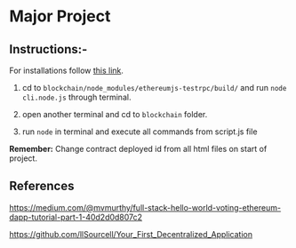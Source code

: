 # Major Project


## Instructions:-

For installations follow [this link](https://github.com/llSourcell/Your_First_Decentralized_Application).

1. cd to `blockchain/node_modules/ethereumjs-testrpc/build/` and run `node cli.node.js` through terminal.

2. open another terminal and cd to `blockchain` folder.

3. run `node` in terminal and execute all commands from script.js file

**Remember:** Change contract deployed id from all html files on start of project.

## References

https://medium.com/@mvmurthy/full-stack-hello-world-voting-ethereum-dapp-tutorial-part-1-40d2d0d807c2

https://github.com/llSourcell/Your_First_Decentralized_Application
	
